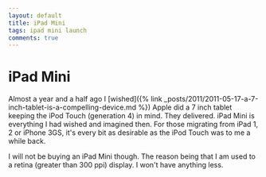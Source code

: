 ```yaml
---
layout: default
title: iPad Mini
tags: ipad mini launch
comments: true
---
```

# iPad Mini

Almost a year and a half ago I [wished]({% link _posts/2011/2011-05-17-a-7-inch-tablet-is-a-compelling-device.md %}) Apple did a 7 inch tablet keeping the iPod Touch (generation 4) in mind. They delivered. iPad Mini is everything I had wished and imagined then. For those migrating from iPad 1, 2 or iPhone 3GS, it's every bit as desirable as the iPod Touch was to me a while back.

I will not be buying an iPad Mini though. The reason being that I am used to a retina (greater than 300 ppi) display. I won't have anything less.
